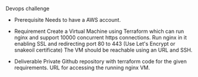 Devops challenge

- Prerequisite
Needs to have a AWS account. 

- Requirement
Create a Virtual Machine using Terraform which can run nginx and support 10000 concurrent https connections. Run nginx in it enabling SSL and redirecting port 80 to 443 (Use Let's Encrypt or snakeoil certificate) The VM should be reachable using an URL and SSH.

- Deliverable
Private Github repository with terraform code for the given requirements.
URL for accessing the running nginx VM.
